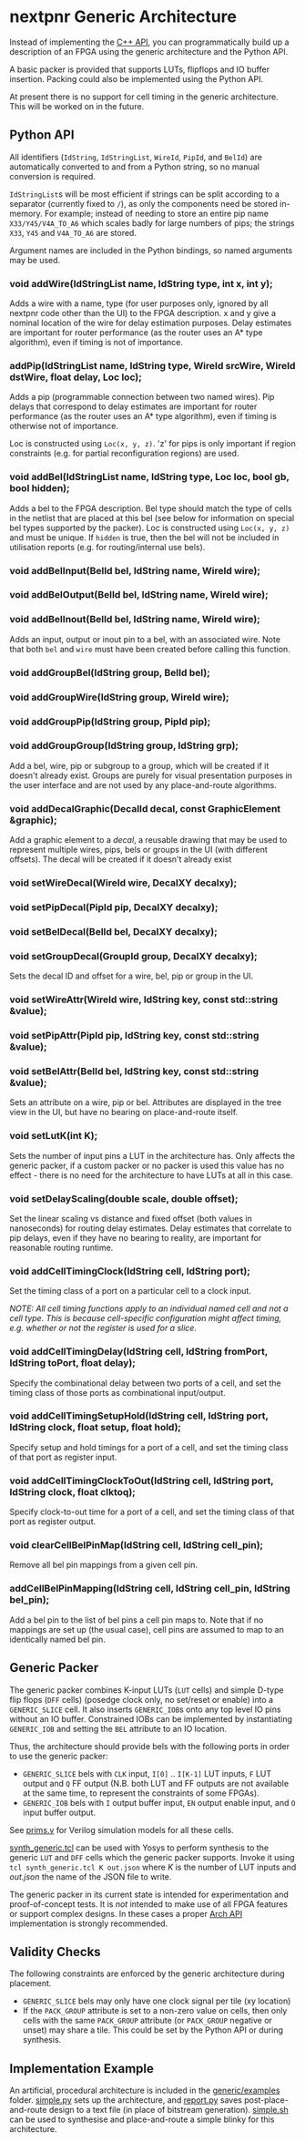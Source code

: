 # nextpnr Generic Architecture

Instead of implementing the [C++ API](archapi.md), you can programmatically 
build up a description of an FPGA using the generic architecture and the 
Python API.

A basic packer is provided that supports LUTs, flipflops and IO buffer insertion.
Packing could also be implemented using the Python API.

At present there is no support for cell timing in the generic architecture. This
will be worked on in the future.

## Python API

All identifiers (`IdString`, `IdStringList`, `WireId`, `PipId`, and `BelId`) are
automatically converted to and from a Python string, so no manual conversion is
required.

`IdStringList`s will be most efficient if strings can be split according to a
separator (currently fixed to `/`), as only the components need be stored 
in-memory. For example; instead of needing to store an entire pip name
`X33/Y45/V4A_TO_A6` which scales badly for large numbers of pips; the strings
`X33`, `Y45` and `V4A_TO_A6` are stored.

Argument names are included in the Python bindings,
so named arguments may be used.

### void addWire(IdStringList name, IdString type, int x, int y);

Adds a wire with a name, type (for user purposes only, ignored by all nextpnr code other than the UI) to the FPGA description. x and y give a nominal location of the wire for delay estimation purposes. Delay estimates are important for router performance (as the router uses an A* type algorithm), even if timing is not of importance.

### addPip(IdStringList name, IdString type, WireId srcWire, WireId dstWire, float delay, Loc loc);

Adds a pip (programmable connection between two named wires). Pip delays that correspond to delay estimates are important for router performance (as the router uses an A* type algorithm), even if timing is otherwise not of importance.

Loc is constructed using `Loc(x, y, z)`. 'z' for pips is only important if region constraints (e.g. for partial reconfiguration regions) are used.

### void addBel(IdStringList name, IdString type, Loc loc, bool gb, bool hidden);

Adds a bel to the FPGA description. Bel type should match the type of cells in the netlist that are placed at this bel (see below for information on special bel types supported by the packer). Loc is constructed using `Loc(x, y, z)` and must be unique. If `hidden` is true, then the bel will not be included in utilisation reports (e.g. for routing/internal use bels).

### void addBelInput(BelId bel, IdString name, WireId wire);
### void addBelOutput(BelId bel, IdString name, WireId wire);
### void addBelInout(BelId bel, IdString name, WireId wire);

Adds an input, output or inout pin to a bel, with an associated wire. Note that both `bel` and `wire` must have been created before calling this function.

### void addGroupBel(IdString group, BelId bel);
### void addGroupWire(IdString group, WireId wire);
### void addGroupPip(IdString group, PipId pip);
### void addGroupGroup(IdString group, IdString grp);

Add a bel, wire, pip or subgroup to a group, which will be created if it doesn't already exist. Groups are purely for visual presentation purposes in the user interface and are not used by any place-and-route algorithms.

### void addDecalGraphic(DecalId decal, const GraphicElement &graphic);

Add a graphic element to a _decal_, a reusable drawing that may be used to represent multiple wires, pips, bels or groups in the UI (with different offsets). The decal will be created if it doesn't already exist

### void setWireDecal(WireId wire, DecalXY decalxy);
### void setPipDecal(PipId pip, DecalXY decalxy);
### void setBelDecal(BelId bel, DecalXY decalxy);
### void setGroupDecal(GroupId group, DecalXY decalxy);

Sets the decal ID and offset for a wire, bel, pip or group in the UI.

### void setWireAttr(WireId wire, IdString key, const std::string &value);
### void setPipAttr(PipId pip, IdString key, const std::string &value);
### void setBelAttr(BelId bel, IdString key, const std::string &value);

Sets an attribute on a wire, pip or bel. Attributes are displayed in the tree view in the UI, but have no bearing on place-and-route itself.

### void setLutK(int K);

Sets the number of input pins a LUT in the architecture has. Only affects the generic packer, if a custom packer or no packer is used this value has no effect - there is no need for the architecture to have LUTs at all in this case.

### void setDelayScaling(double scale, double offset);

Set the linear scaling vs distance and fixed offset (both values in nanoseconds) for routing delay estimates. Delay estimates that correlate to pip delays, even if they have no bearing to reality, are important for reasonable routing runtime.

### void addCellTimingClock(IdString cell, IdString port);

Set the timing class of a port on a particular cell to a clock input.

_NOTE: All cell timing functions apply to an individual named cell and not a cell type. This is because
cell-specific configuration might affect timing, e.g. whether or not the register is used for a slice._

### void addCellTimingDelay(IdString cell, IdString fromPort, IdString toPort, float delay);

Specify the combinational delay between two ports of a cell, and set the timing class of
 those ports as combinational input/output.

### void addCellTimingSetupHold(IdString cell, IdString port, IdString clock, float setup, float hold);

Specify setup and hold timings for a port of a cell, and set the timing class of that port as register input.

### void addCellTimingClockToOut(IdString cell, IdString port, IdString clock, float clktoq);

Specify clock-to-out time for a port of a cell, and set the timing class of that port as register output.

### void clearCellBelPinMap(IdString cell, IdString cell_pin);

Remove all bel pin mappings from a given cell pin.

### addCellBelPinMapping(IdString cell, IdString cell_pin, IdString bel_pin);

Add a bel pin to the list of bel pins a cell pin maps to. Note that if no mappings are set up (the usual case), cell pins are assumed to map to an identically named bel pin.

## Generic Packer

The generic packer combines K-input LUTs (`LUT` cells) and simple D-type flip flops (`DFF` cells) (posedge clock only, no set/reset or enable) into a `GENERIC_SLICE` cell. It also inserts `GENERIC_IOB`s onto any top level IO pins without an IO buffer. Constrained IOBs can be implemented by instantiating `GENERIC_IOB` and setting the `BEL` attribute to an IO location.

Thus, the architecture should provide bels with the following ports in order to use the generic packer:

 - `GENERIC_SLICE` bels with `CLK` input, `I[0]` .. `I[K-1]` LUT inputs, `F` LUT output and `Q` FF output (N.B. both LUT and FF outputs are not available at the same time, to represent the constraints of some FPGAs).
 - `GENERIC_IOB` bels with `I` output buffer input, `EN` output enable input, and `O` input buffer output.

See [prims.v](../generic/synth/prims.v) for Verilog simulation models for all these cells.

[synth_generic.tcl](../generic/synth/synth_generic.tcl) can be used with Yosys to perform synthesis to the generic `LUT` and `DFF` cells which the generic packer supports. Invoke it using `tcl synth_generic.tcl K out.json` where _K_ is the number of LUT inputs and _out.json_ the name of the JSON file to write.

The generic packer in its current state is intended for experimentation and proof-of-concept tests. It is _not_ intended to make use of all FPGA features or support complex designs. In these cases a proper [Arch API](archapi.md) implementation is strongly recommended.

## Validity Checks

The following constraints are enforced by the generic architecture during placement.

 - `GENERIC_SLICE` bels may only have one clock signal per tile (xy location)
 - If the `PACK_GROUP` attribute is set to a non-zero value on cells, then only cells with the same `PACK_GROUP` attribute (or `PACK_GROUP` negative or unset) may share a tile. This could be set by the Python API or during synthesis.

## Implementation Example

An artificial, procedural architecture is included in the [generic/examples](../generic/examples) folder. [simple.py](../generic/examples/simple.py) sets up the architecture, and [report.py](../generic/examples/report.py) saves post-place-and-route design to a text file (in place of bitstream generation). [simple.sh](../generic/examples/simple.sh) can be used to synthesise and place-and-route a simple blinky for this architecture.
